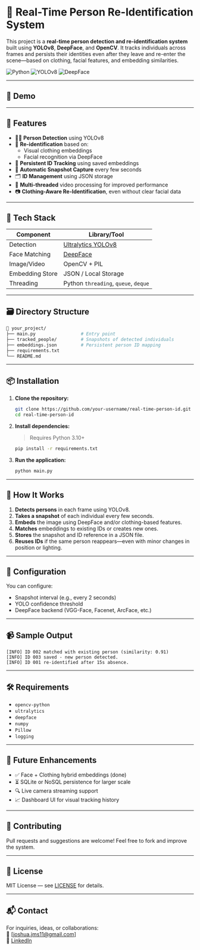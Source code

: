 # 🧠 Real-Time Person Re-Identification System

This project is a **real-time person detection and re-identification system** built using **YOLOv8**, **DeepFace**, and **OpenCV**. It tracks individuals across frames and persists their identities even after they leave and re-enter the scene—based on clothing, facial features, and embedding similarities.

![Python](https://img.shields.io/badge/Python-3.10+-blue.svg)
![YOLOv8](https://img.shields.io/badge/YOLOv8-Ultralytics-success)
![DeepFace](https://img.shields.io/badge/Face-Recognition-DeepFace-yellow)

---

## 🎥 Demo



---

## 🚀 Features

- 🧍‍♂️ **Person Detection** using YOLOv8
- 🔁 **Re-identification** based on:
  - Visual clothing embeddings
  - Facial recognition via DeepFace
- 🧠 **Persistent ID Tracking** using saved embeddings
- 💾 **Automatic Snapshot Capture** every few seconds
- 🗂️ **ID Management** using JSON storage
- 🔄 **Multi-threaded** video processing for improved performance
- 📷 **Clothing-Aware Re-Identification**, even without clear facial data

---

## 🧰 Tech Stack

| Component     | Library/Tool        |
|---------------|---------------------|
| Detection     | [Ultralytics YOLOv8](https://github.com/ultralytics/ultralytics) |
| Face Matching | [DeepFace](https://github.com/serengil/deepface)               |
| Image/Video   | OpenCV + PIL         |
| Embedding Store | JSON / Local Storage |
| Threading     | Python `threading`, `queue`, `deque` |

---

## 🗃️ Directory Structure

```bash
📂 your_project/
├── main.py                 # Entry point
├── tracked_people/         # Snapshots of detected individuals
├── embeddings.json         # Persistent person ID mapping
├── requirements.txt
└── README.md
```

---

## 📦 Installation

1. **Clone the repository:**
   ```bash
   git clone https://github.com/your-username/real-time-person-id.git
   cd real-time-person-id
   ```

2. **Install dependencies:**
   > Requires Python 3.10+
   ```bash
   pip install -r requirements.txt
   ```

3. **Run the application:**
   ```bash
   python main.py
   ```

---

## 🧠 How It Works

1. **Detects persons** in each frame using YOLOv8.
2. **Takes a snapshot** of each individual every few seconds.
3. **Embeds** the image using DeepFace and/or clothing-based features.
4. **Matches** embeddings to existing IDs or creates new ones.
5. **Stores** the snapshot and ID reference in a JSON file.
6. **Reuses IDs** if the same person reappears—even with minor changes in position or lighting.

---

## 🔧 Configuration

You can configure:
- Snapshot interval (e.g., every 2 seconds)
- YOLO confidence threshold
- DeepFace backend (VGG-Face, Facenet, ArcFace, etc.)

---

## 📹 Sample Output

```text
[INFO] ID 002 matched with existing person (similarity: 0.91)
[INFO] ID 003 saved - new person detected.
[INFO] ID 001 re-identified after 15s absence.
```

---

## 🛠️ Requirements

- `opencv-python`
- `ultralytics`
- `deepface`
- `numpy`
- `Pillow`
- `logging`

---

## 📌 Future Enhancements

- ✅ Face + Clothing hybrid embeddings (done)
- ⏳ SQLite or NoSQL persistence for larger scale
- 🔍 Live camera streaming support
- 📈 Dashboard UI for visual tracking history

---

## 🤝 Contributing

Pull requests and suggestions are welcome! Feel free to fork and improve the system.

---

## 📄 License

MIT License — see [LICENSE](./LICENSE) for details.

---

## 📬 Contact

For inquiries, ideas, or collaborations:  
📧 [joshua.jms11@gmail.com]  
🔗 [LinkedIn](https://linkedin.com/in/joshua-sutherland)
